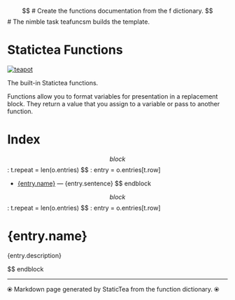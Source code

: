 $$ # Create the functions documentation from the f dictionary.
$$ # The nimble task teafuncsm builds the template.
# Statictea Functions

[![teapot](teapotlogo.svg)](#)

The built-in Statictea functions.

Functions allow you to format variables for presentation in a
replacement block.  They return a value that you assign to a
variable or pass to another function.

# Index

$$ block
$$ : t.repeat = len(o.entries)
$$ : entry = o.entries[t.row]
* [{entry.name}](#{entry.anchorName}) &mdash; {entry.sentence}
$$ endblock

$$ block
$$ : t.repeat = len(o.entries)
$$ : entry = o.entries[t.row]
# {entry.name}

{entry.description}

$$ endblock

---

⦿ Markdown page generated by StaticTea from the function dictionary. ⦿
